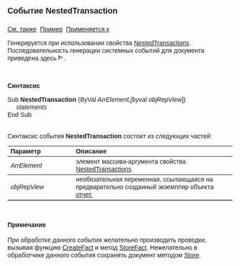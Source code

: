 ﻿<html>
<head>
<title>Системное событие NestedTransaction</title>
</head>

<body>

<p><font size="4" face="Arial"><strong>Событие NestedTransaction<br>
<br>
</strong></font><font face="Arial"><a href="../scriptstproced.html">См. 
также</a>&nbsp; <u>Пример</u>&nbsp; <a href="../Defs/doc.html">Применяется к</a></font></p>

<p class="label"><font face="Arial">Генерируется при использовании 
свойства <a
href="../Functions/ASDOC/NestedTransactions.html">NestedTransactions</a>. 
Последовательность генерации системных событий для документа приведена здесь <a href="Events_Sequence.html"><img
src="../../../IMAGES/More.gif" width="12" height="12" alt="More.gif (304 bytes)"
border="0"></a>. </font></p>

<p class="label">&nbsp;</p>

<p class="label"><font face="Arial"><b>Синтаксис</b></font></p>

<p><font face="Arial">Sub <strong>NestedTransaction</strong> (ByVal<em>
ArrElement,[byval objRepView</em>])<br>
<em>&nbsp;&nbsp;&nbsp;&nbsp; statements</em><br>
End Sub</font></p>

<p><font face="Arial"><br>
Синтаксис события <strong>NestedTransaction</strong> состоит из следующих 
частей:</font></p>

<table border="1" cellPadding="5" cols="2" frame="below" rules="rows">
<TBODY>
  <tr vAlign="top">
    <td class="label" width="29%"><font face="Arial"><b>Параметр</b></font></td>
    <td class="label" width="71%"><font face="Arial"><strong>Описание</strong></font></td>
  </tr>
  <tr>
    <td width="29%"><font face="Arial"><em>ArrElement</em></font></td>
    <td width="71%"><font face="Arial">элемент массива-аргумента 
	свойства <a
    href="../Functions/ASDOC/NestedTransactions.html">NestedTransactions</a>.</font></td>
  </tr>
	<tr>
    <td width="29%"><font face="Arial"><em>objRepView</em></font></td>
    <td width="71%"><font face="Arial">необязательная переменная, 
	ссылающаяся на предварительно созданный экземпляр объекта 
	<a
    href="../Functions/AsRepViewer.html">отчет.</a></font></td>
  </tr>
</table>

<p class="label">&nbsp;</p>

<p class="label"><font face="Arial"><b>Примечание<br>
<br>
</b>При обработке данного события желательно производить проводки, вызывая 
функцию <a href="../Functions/Functions/AccManagement/CreateFact.html">CreateFact</a> 
и метод <a
href="../Functions/ASDOC/StoreFact.html">StoreFact</a>. Нежелательно в 
обработчике данного события сохранять документ методом <a href="../Functions/ASDOC/Store.html">
Store</a>.</font></p>
</body>
</html>
